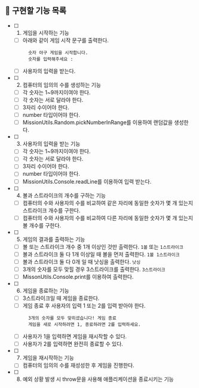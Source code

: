 ## 📌 구현할 기능 목록

- [ ] 1. 게임을 시작하는 기능
  - [ ] 아래와 같이 게임 시작 문구를 출력한다.
    ```
      숫자 야구 게임을 시작합니다.
      숫자를 입력해주세요 :
    ```
  - [ ] 사용자의 입력을 받는다.

- [ ] 2. 컴퓨터의 임의의 수를 생성하는 기능
  - [ ] 각 숫자는 1~9까지이여야 한다.
  - [ ] 각 숫자는 서로 달라야 한다.
  - [ ] 3자리 수이어야 한다.
  - [ ] number 타입이어야 한다.
  - [ ] MissionUtils.Random.pickNumberInRange를 이용하여 랜덤값을 생성한다.

- [ ] 3. 사용자의 입력을 받는 기능
  - [ ] 각 숫자는 1~9까지이여야 한다.
  - [ ] 각 숫자는 서로 달라야 한다.
  - [ ] 3자리 수이어야 한다.
  - [ ] number 타입이어야 한다.
  - [ ] MissionUtils.Console.readLine를 이용하여 입력 받는다.

- [ ] 4. 볼과 스트라이크의 개수를 구하는 기능
  - [ ] 컴퓨터의 수와 사용자의 수를 비교하여 같은 자리에 동일한 숫자가 몇 개 있는지 스트라이크 개수를 구한다.
  - [ ] 컴퓨터의 수와 사용자의 수를 비교하여 다른 자리에 동일한 숫자가 몇 개 있는지 볼 개수를 구한다.

- [ ] 5. 게임의 결과를 출력하는 기능
  - [ ] 볼 또는 스트라이크 개수 중 1개 이상인 것만 출력한다. `1볼` 또는 `1스트라이크`
  - [ ] 볼과 스트라이크 둘 다 1개 이상일 때 볼을 먼저 출력한다. `1볼 1스트라이크`
  - [ ] 볼과 스트라이크 둘 다 0개 일 때 낫싱을 출력한다. `낫싱`
  - [ ] 3개의 숫자를 모두 맞힐 경우 3스트라이크를 출력한다. `3스트라이크`
  - [ ] MissonUtils.Console.print를 이용하여 출력한다.

- [ ] 6. 게임을 종료하는 기능
  - [ ] 3스트라이크일 때 게임을 종료한다.
  - [ ] 게임 종료 후 사용자의 입력 1 또는 2를 입력 받아야 한다.
    ```
      3개의 숫자를 모두 맞히셨습니다! 게임 종료
      게임을 새로 시작하려면 1, 종료하려면 2를 입력하세요.
    ```
  - [ ] 사용자가 1을 입력하면 게임을 재시작할 수 있다.
  - [ ] 사용자가 2를 입력하면 완전히 종료할 수 있다.

- [ ] 7. 게임을 재시작하는 기능
  - [ ] 컴퓨터의 임의의 수를 재성성한 후 게임을 진행한다.

- [ ] 8. 예외 상황 발생 시 throw문을 사용해 애플리케이션을 종료시키는 기능
